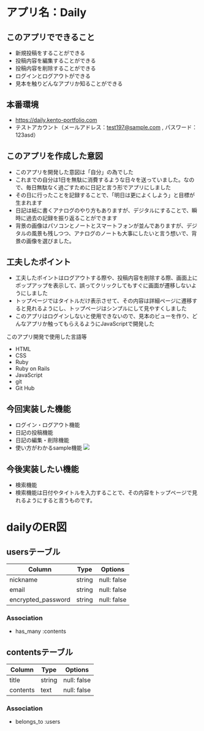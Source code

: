 # アプリ名：Daily

## このアプリでできること
- 新規投稿をすることができる
- 投稿内容を編集することができる
- 投稿内容を削除することができる
- ログインとログアウトができる
- 見本を触りどんなアプリか知ることができる

## 本番環境
- https://daily.kento-portfolio.com
- テストアカウント（メールアドレス：test197@sample.com , パスワード：123asd）

## このアプリを作成した意図
- このアプリを開発した意図は「自分」の為でした
- これまでの自分は1日を無駄に消費するような日々を送っていました。なので、毎日無駄なく過ごすために日記と言う形でアプリにしました
- その日に行ったことを記録することで、「明日は更によくしよう」と目標が生まれます
- 日記は紙に書くアナログのやり方もありますが、デジタルにすることで、瞬時に過去の記録を振り返ることができます
- 背景の画像はパソコンとノートとスマートフォンが並んでありますが、デジタルの風景も残しつつ、アナログのノートも大事にしたいと言う想いで、背景の画像を選びました。

## 工夫したポイント
 - 工夫したポイントはログアウトする際や、投稿内容を削除する際、画面上にポップアップを表示して、誤ってクリックしてもすぐに画面が遷移しないようにしました
 - トップページではタイトルだけ表示させて、その内容は詳細ページに遷移すると見れるようにし、トップページはシンプルにして見やすくしました
 - このアプリはログインしないと使用できないので、見本のビューを作り、どんなアプリか触ってもらえるようにJavaScriptで開発した

 このアプリ開発で使用した言語等
 - HTML
 - CSS
 - Ruby
 - Ruby on Rails
 - JavaScript
 - git
 - Git Hub

 ## 今回実装した機能
 - ログイン・ログアウト機能
 - 日記の投稿機能
 - 日記の編集・削除機能
 - 使い方がわかるsample機能
 ![](https://raw.githubusercontent.com/your_user_name/repository_name/branch_name/gif/new-daily-sample.gif)

 ## 今後実装したい機能
 - 検索機能
 - 検索機能は日付やタイトルを入力することで、その内容をトップページで見れるようにすると言うものです。

# dailyのER図

## usersテーブル
| Column             | Type   | Options     |
| -------------------| ------ | ----------- |
|nickname            |string  |null: false  |
|email               |string  |null: false  |
|encrypted_password  |string  |null: false  |

### Association
* has_many :contents

## contentsテーブル
| Column      | Type       | Options         |
| ----------- | -----------| --------------- |
|title        |string      |null: false      |
|contents     |text        |null: false      |

### Association
* belongs_to :users